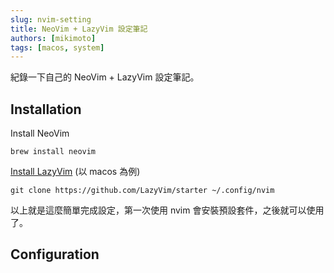 ```yaml
---
slug: nvim-setting
title: NeoVim + LazyVim 設定筆記
authors: [mikimoto]
tags: [macos, system]
---
```


紀錄一下自己的 NeoVim + LazyVim 設定筆記。

<!-- truncate -->

<!-- toc -->

## Installation ##

Install NeoVim

```
brew install neovim
```

[Install LazyVim](https://www.lazyvim.org/installation) (以 macos 為例)

```
git clone https://github.com/LazyVim/starter ~/.config/nvim
```

以上就是這麼簡單完成設定，第一次使用 nvim 會安裝預設套件，之後就可以使用了。

## Configuration ##